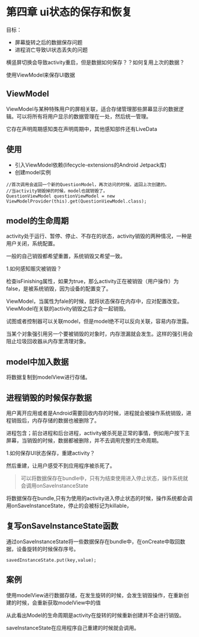 # 第四章 ui状态的保存和恢复

目标：

- 屏幕旋转之后的数据保存问题
- 进程消亡导致UI状态丢失的问题

横竖屏切换会导致activity重启，但是数据如何保存？？如何复用上次的数据？

使用ViewModel来保存UI数据

## ViewModel

ViewModel与某种特殊用户的屏相关联，适合存储管理那些屏幕显示的数据逻辑。可以将所有将用户显示的数据管理在一处，然后统一管理。

它存在声明周期感知类在声明周期中，其他感知部件还有LiveData

## 使用

- 引入ViewModel依赖(lifecycle-extensions的Android Jetpack库)
- 创建model实例

```shell
//首次调用会返回一个新的QuestionModel，再次访问的时候，返回上次创建的。
//当activity销毁掉的时候，model也就销毁了。
QuestionViewModel questionViewModel = new ViewModelProvider(this).get(QuestionViewModel.class);
```

## model的生命周期

activity处于运行、暂停、停止、不存在的状态，activity销毁的两种情况，一种是用户关闭，系统配置。

一般的自己销毁都希望重置，系统销毁又希望一致。

1.如何感知赈灾被销毁？

检查isFinishing属性，如果为true，那么activity正在被销毁（用户操作）为false，是被系统销毁，因为设备的配置变了。

ViewModel，当属性为fale的时候，就将状态保存在内存中，应对配置改变。ViewModel在关联的activity销毁之后才会一起销毁。

试图或者控制器可以关联model，但是model绝不可以反向关联，容易内存泄露。

当某个对象强引用另一个要被销毁的对象时，内存泄漏就会发生。这样的强引用会阻止垃圾回收器从内存里清理对象。


## model中加入数据

将数据复制到modelView进行存储。

## 进程销毁的时候保存数据

用户离开应用或者是Android需要回收内存的时候，进程就会被操作系统销毁，进程销毁后，内存存储的数据也被删除了。

进程包含；前台进程和后台进程，activity被杀死是正常的事情，例如用户按下主屏幕，当销毁的时候，数据都被删除，并不去调用完整的生命周期。

1.如何保存UI状态保存，重建activity？

然后重建，让用户感受不到应用程序被杀死了。

> 可以将数据保存在bundle中，只有为结束使用进入停止状态，操作系统就会调用onSaveInstanceState

将数据保存在bundle,只有为使用的activity进入停止状态的时候，操作系统都会调用onSaveInstanceState，停止的会被标记为killable，

## 复写onSaveInstanceState函数

通过onSaveInstanceState将一些数据保存在bundle中，在onCreate中取回数据，设备旋转的时候保存序号。

```shell
savedInstanceState.put(key,value);
```

## 案例

使用modelView进行数据存储，在发生旋转的时候，会发生销毁操作，在重新创建的时候，会重新获取modelView中的值

从此看出Model的生命周期是activity在旋转的时候重新创建并不会进行销毁。

saveInstanceState在应用程序自己重建的时候就会调用。










